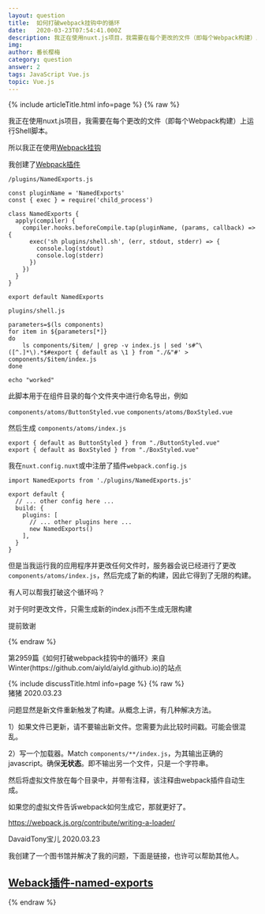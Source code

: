 ```yaml
---
layout: question
title:  如何打破webpack挂钩中的循环
date:   2020-03-23T07:54:41.000Z
description: 我正在使用nuxt.js项目，我需要在每个更改的文件（即每个Webpack构建）上运行Shell脚本。所以我正在使用Webpack挂钩我创建了We...
img: 
author: 番长樱梅
category: question
answer: 2
tags: JavaScript Vue.js
topic: Vue.js
---
```

<div class="article-root">
  <div class="article">
    {% include articleTitle.html info=page %}
    {% raw %}
    <div class="article-content"><p><font style="vertical-align: inherit;"><font style="vertical-align: inherit;">我正在使用nuxt.js项目，我需要在每个更改的文件（即每个Webpack构建）上运行Shell脚本。</font></font></p>

<p><font style="vertical-align: inherit;"><font style="vertical-align: inherit;">所以我正在使用</font></font><a href="https://webpack.js.org/api/compiler-hooks/" rel="noreferrer"><font style="vertical-align: inherit;"><font style="vertical-align: inherit;">Webpack挂钩</font></font></a></p>

<p><font style="vertical-align: inherit;"><font style="vertical-align: inherit;">我创建了</font></font><a href="https://webpack.js.org/concepts/plugins/" rel="noreferrer"><font style="vertical-align: inherit;"><font style="vertical-align: inherit;">Webpack插件</font></font></a></p>

<p><code>/plugins/NamedExports.js</code></p>

<pre><code>const pluginName = 'NamedExports'<font></font>
const { exec } = require('child_process')<font></font>
<font></font>
class NamedExports {<font></font>
  apply(compiler) {<font></font>
    compiler.hooks.beforeCompile.tap(pluginName, (params, callback) =&gt; {<font></font>
      exec('sh plugins/shell.sh', (err, stdout, stderr) =&gt; {<font></font>
        console.log(stdout)<font></font>
        console.log(stderr)<font></font>
      })<font></font>
    })<font></font>
  }<font></font>
}<font></font>
<font></font>
export default NamedExports<font></font>
</code></pre>

<p><code>plugins/shell.js</code></p>

<pre><code>parameters=$(ls components)<font></font>
for item in ${parameters[*]}<font></font>
do<font></font>
    ls components/$item/ | grep -v index.js | sed 's#^\([^.]*\).*$#export { default as \1 } from "./&amp;"#' &gt; components/$item/index.js<font></font>
done<font></font>
<font></font>
echo "worked"<font></font>
</code></pre>

<p><font style="vertical-align: inherit;"><font style="vertical-align: inherit;">此脚本用于在组件目录的每个文件夹中进行命名导出，例如</font></font></p>

<p><code>components/atoms/ButtonStyled.vue</code>
<code>components/atoms/BoxStyled.vue</code></p>

<p><font style="vertical-align: inherit;"><font style="vertical-align: inherit;">然后生成 </font></font><code>components/atoms/index.js</code></p>

<pre><code>export { default as ButtonStyled } from "./ButtonStyled.vue"<font></font>
export { default as BoxStyled } from "./BoxStyled.vue"<font></font>
</code></pre>

<p><font style="vertical-align: inherit;"><font style="vertical-align: inherit;">我在</font></font><code>nuxt.config.nuxt</code><font style="vertical-align: inherit;"><font style="vertical-align: inherit;">或中</font><font style="vertical-align: inherit;">注册了插件</font></font><code>webpack.config.js</code></p>

<pre><code>import NamedExports from './plugins/NamedExports.js'<font></font>
<font></font>
export default {<font></font>
  // ... other config here ...<font></font>
  build: {<font></font>
    plugins: [<font></font>
      // ... other plugins here ...<font></font>
      new NamedExports()<font></font>
    ],<font></font>
  }<font></font>
}<font></font>
</code></pre>

<p><font style="vertical-align: inherit;"><font style="vertical-align: inherit;">但是当我运行我的应用程序并更改任何文件时，服务器会说已经进行了更改</font></font><code>components/atoms/index.js</code><font style="vertical-align: inherit;"><font style="vertical-align: inherit;">，然后完成了新的构建，因此它得到了无限的构建。</font></font></p>

<p><font style="vertical-align: inherit;"><font style="vertical-align: inherit;">有人可以帮我打破这个循环吗？</font></font></p>

<p><font style="vertical-align: inherit;"><font style="vertical-align: inherit;">对于何时更改文件，只需生成新的index.js而不生成无限构建</font></font></p>

<p><font style="vertical-align: inherit;"><font style="vertical-align: inherit;">提前致谢</font></font></p></div>
    {% endraw %}
  </div>
  <p class="winter_mark">第2959篇《如何打破webpack挂钩中的循环》来自Winter(https://github.com/aiyld/aiyld.github.io)的站点</p>
  <div class="discuss-wrapper">
    {% include discussTitle.html info=page %}
    {% raw %}
    <div class="discuss-item">
        <div class="discuss-parent">
          <div class="discuss-meta">
            <span class="discuss-user">猪猪</span>
            <span class="discuss-time">2020.03.23</span>
          </div>
          <div class="discuss-comment"><p><font style="vertical-align: inherit;"><font style="vertical-align: inherit;">问题显然是新文件重新触发了构建。</font><font style="vertical-align: inherit;">从概念上讲，有几种解决方法。</font></font></p>

<p><font style="vertical-align: inherit;"><font style="vertical-align: inherit;">1）如果文件已更新，请不要输出新文件。</font><font style="vertical-align: inherit;">您需要为此比较时间戳。</font><font style="vertical-align: inherit;">可能会很混乱。</font></font></p>

<p><font style="vertical-align: inherit;"><font style="vertical-align: inherit;">2）写一个加载器。</font><font style="vertical-align: inherit;">Match </font></font><code>components/**/index.js</code><font style="vertical-align: inherit;"><font style="vertical-align: inherit;">，为其输出正确的javascript。</font><font style="vertical-align: inherit;">确保</font></font><strong><font style="vertical-align: inherit;"><font style="vertical-align: inherit;">无状态</font></font></strong><font style="vertical-align: inherit;"><font style="vertical-align: inherit;">。</font><font style="vertical-align: inherit;">即不输出另一个文件，只是一个字符串。</font></font></p>

<p><font style="vertical-align: inherit;"><font style="vertical-align: inherit;">然后将虚拟文件放在每个目录中，并带有注释，该注释由webpack插件自动生成。 </font></font></p>

<p><font style="vertical-align: inherit;"><font style="vertical-align: inherit;">如果您的虚拟文件告诉webpack如何生成它，那就更好了。 </font></font></p>

<p><a href="https://webpack.js.org/contribute/writing-a-loader/" rel="nofollow noreferrer"><font style="vertical-align: inherit;"><font style="vertical-align: inherit;">https://webpack.js.org/contribute/writing-a-loader/</font></font></a></p></div>
        </div></div><div class="discuss-item">
        <div class="discuss-parent">
          <div class="discuss-meta">
            <span class="discuss-user">DavaidTony宝儿</span>
            <span class="discuss-time">2020.03.23</span>
          </div>
          <div class="discuss-comment"><p><font style="vertical-align: inherit;"><font style="vertical-align: inherit;">我创建了一个图书馆并解决了我的问题，下面是链接，也许可以帮助其他人。</font></font></p>

<h2><a href="https://github.com/yungsilva19/named-exports" rel="nofollow noreferrer"><font style="vertical-align: inherit;"><font style="vertical-align: inherit;">Weback插件-named-exports</font></font></a></h2></div>
        </div></div>
    {% endraw %}
  </div>
<div>
